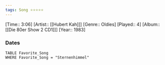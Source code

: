 ```yaml
---
tags: Song ⭐⭐⭐⭐⭐ 
---
```

[Time:: 3:06]
[Artist:: [[Hubert Kah]]]
[Genre:: Oldies]
[Played:: 4]
[Album:: [[Die 80er Show 2 CD1]]]
[Year:: 1983]
### Dates
````dataview
TABLE Favorite_Song
WHERE Favorite_Song = "Sternenhimmel"
````